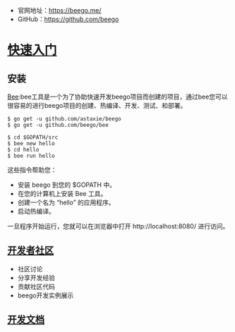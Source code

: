 - 官网地址：https://beego.me/
- GitHub：https://github.com/beego

# [快速入门](https://beego.me/quickstart)
## 安装
[Bee](github.com/beego/bee):bee工具是一个为了协助快速开发beego项目而创建的项目，通过bee您可以很容易的进行beego项目的创建、热编译、开发、测试、和部署。

```
$ go get -u github.com/astaxie/beego
$ go get -u github.com/beego/bee

$ cd $GOPATH/src
$ bee new hello
$ cd hello
$ bee run hello
```
这些指令帮助您：
- 安装 beego 到您的 $GOPATH 中。
- 在您的计算机上安装 Bee 工具。
- 创建一个名为 “hello” 的应用程序。
- 启动热编译。

一旦程序开始运行，您就可以在浏览器中打开 http://localhost:8080/ 进行访问。
## [开发者社区](https://beego.me/community)
- 社区讨论
- 分享开发经验
- 贡献社区代码
- beego开发实例展示

## [开发文档](https://beego.me/docs/intro/)

